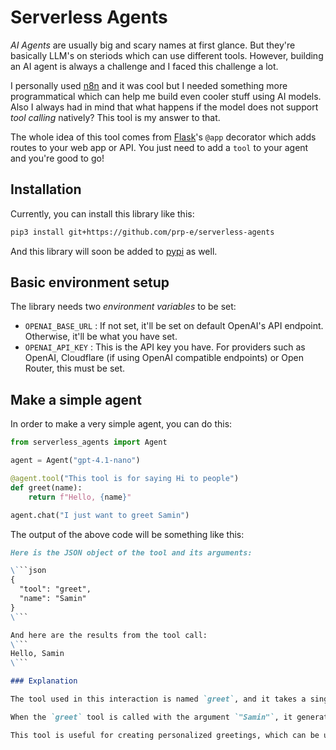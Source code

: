 # Serverless Agents

_AI Agents_ are usually big and scary names at first glance. But they're basically LLM's on steriods which can use different tools. However, building an AI agent is always a challenge and I faced this challenge a lot. 

I personally used [n8n](https://n8n.io) and it was cool but I needed something more programmatical which can help me build even cooler stuff using AI models. Also I always had in mind that what happens if the model does not support _tool calling_ natively? This tool is my answer to that. 

The whole idea of this tool comes from [Flask](https://flask.palletsprojects.com/en/stable/)'s `@app` decorator which adds routes to your web app or API. You just need to add a `tool` to your agent and you're good to go!

## Installation 

Currently, you can install this library like this: 

```bash
pip3 install git+https://github.com/prp-e/serverless-agents 
``` 

And this library will soon be added to [pypi](https://pypi.python.org) as well.

## Basic environment setup

The library needs two _environment variables_ to be set: 

* `OPENAI_BASE_URL` : If not set, it'll be set on default OpenAI's API endpoint. Otherwise, it'll be what you have set. 
* `OPENAI_API_KEY` : This is the API key you have. For providers such as OpenAI, Cloudflare (if using OpenAI compatible endpoints) or Open Router, this must be set. 

## Make a simple agent

In order to make a very simple agent, you can do this: 

```python
from serverless_agents import Agent

agent = Agent("gpt-4.1-nano")

@agent.tool("This tool is for saying Hi to people")
def greet(name):
    return f"Hello, {name}"

agent.chat("I just want to greet Samin")
``` 

The output of the above code will be something like this: 

```markdown
Here is the JSON object of the tool and its arguments:

\```json
{
  "tool": "greet",
  "name": "Samin"
}
\```

And here are the results from the tool call:
\```
Hello, Samin
\```

### Explanation

The tool used in this interaction is named `greet`, and it takes a single argument, `name`. In this case, the name provided was `"Samin"`.

When the `greet` tool is called with the argument `"Samin"`, it generates a greeting message. The output "Hello, Samin" is a standard greeting in English that acknowledges the presence of the person named Samin.

This tool is useful for creating personalized greetings, which can be used in various applications such as customer service, social media interactions, or any scenario where a friendly and personal touch is desired.
``` 